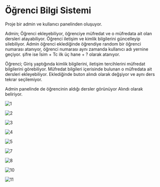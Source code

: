 # Öğrenci Bilgi Sistemi

Proje bir admin ve kullanıcı panelinden oluşuyor.

Admin; Öğrenci ekleyebiliyor, öğrenciye müfredat ve o müfredata ait olan dersleri atayabiliyor. Öğrenci iletişim ve kimlik bilgilerini güncelleyip silebiliyor.
Admin öğrenci eklediğinde öğrendiye random bir öğrenci numarası atanıyor, öğrenci numarası aynı zamanda kullanıcı adı yernine geçiyor. şifre ise İsim + Tc ilk üç hane + ? olarak atanıyor.


Öğrenci; Giriş yaptığında kimlik bilgilerini, iletişim tercihlerini müfredat bilgilerini görebiliyor. Müfredat bilgileri içerisinde bulunan o müfredata ait dersleri ekleyebiliyor. Eklediğinde buton alındı olarak değşiyor ve aynı ders tekrar seçilemiyor.

Admin panelinde de öğrencinin aldığı dersler görünüyor Alındı olarak beliriyor.

![1](https://github.com/emreulusoyy/OgrenciBilgiSistemi/assets/116696047/1bc190df-9e4b-4170-9c8c-15b5d2ba4300)


![2](https://github.com/emreulusoyy/OgrenciBilgiSistemi/assets/116696047/c9b0fe55-a08f-4576-b1af-b4ad99906ca8)

![3](https://github.com/emreulusoyy/OgrenciBilgiSistemi/assets/116696047/3349e280-86f1-4b78-9ff2-27ddc2c7432e)

![4](https://github.com/emreulusoyy/OgrenciBilgiSistemi/assets/116696047/a7b486c0-3e3e-488b-8629-f083b4809422)

![5](https://github.com/emreulusoyy/OgrenciBilgiSistemi/assets/116696047/8b874cd3-3fe8-4e96-becd-7739a0fd0a7f)

![7](https://github.com/emreulusoyy/OgrenciBilgiSistemi/assets/116696047/3d2503fc-337c-456b-a009-06a2b411717b)

![8](https://github.com/emreulusoyy/OgrenciBilgiSistemi/assets/116696047/331c18d0-4958-4d8f-8419-7de03e8e6716)

![10](https://github.com/emreulusoyy/OgrenciBilgiSistemi/assets/116696047/9974e9de-c4f0-4754-9140-d35badf177f5)

![11](https://github.com/emreulusoyy/OgrenciBilgiSistemi/assets/116696047/d32972bc-2af8-4332-92ec-d13d9d37e184)




